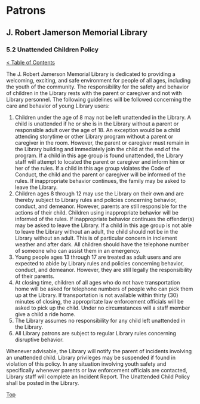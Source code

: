 <head>
	<link rel="stylesheet" type="text/css" href="../main.css">
</head>

[0]: ../README.md
[5.2]: unattended-children.md

# Patrons
## J. Robert Jamerson Memorial Library
### 5.2 Unattended Children Policy
[< Table of Contents][0]

The J. Robert Jamerson Memorial Library is dedicated to providing a welcoming, exciting, and safe environment for people of all ages, including the youth of the community.  The responsibility for the safety and behavior of children in the Library rests with the parent or caregiver and not with Library personnel.  The following guidelines will be followed concerning the care and behavior of young Library users:

1. Children under the age of 8 may not be left unattended in the Library.  A child is unattended if he or she is in the Library without a parent or responsible adult over the age of 18.  An exception would be a child attending storytime or other Library program without a parent or caregiver in the room.  However, the parent or caregiver must remain in the Library building and immediately join the child at the end of the program.  If a child in this age group is found unattended, the Library staff will attempt to located the parent or caregiver and inform him or her of the rules.  If a child in this age group violates the Code of Conduct, the child and the parent or caregiver will be informed of the rules.  If inappropriate behavior continues, the family may be asked to leave the Library.
2. Children ages 8 through 12 may use the Library on their own and are thereby subject to Library rules and policies concerning behavior, conduct, and demeanor.  However, parents are still responsible for the actions of their child.  Children using inappropriate behavior will be informed of the rules.  If inappropriate behavior continues the offender(s) may be asked to leave the Library.  If a child in this age group is not able to leave the Library without an adult, the child should not be in the Library without an adult.  This is of particular concern in inclement weather and after dark.  All children should have the telephone number of someone who can assist them in an emergency.
3. Young people ages 13 through 17 are treated as adult users and are expected to abide by Library rules and policies concerning behavior, conduct, and demeanor. However, they are still legally the responsibility of their parents.
4. At closing time, children of all ages who do not have transportation home will be asked for telephone numbers of people who can pick them up at the Library. If transportation is not available within thirty (30) minutes of closing, the appropritate law enforcement officials will be asked to pick up the child. Under no circumstances will a staff member give a child a ride home.
5. The Library assumes no responsibility for any child left unattended in the Library.
6. All Library patrons are subject to regular Library rules concerning disruptive behavior.

Whenever advisable, the Library will notify the parent of incidents involving an unattended child.  Library privileges may be suspended if found in violation of this policy.  In any situation involving youth safety and specifically whenever parents or law enforcement officials are contacted, Library staff will complete an Incident Report. The Unattended Child Policy shall be posted in the Library.
	
[Top][5.2]